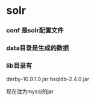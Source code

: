 # solr

### conf  是solr配置文件



### data目录是生成的数据


### lib目录有
derby-10.9.1.0.jar
hsqldb-2.4.0.jar

现在改为mysql的jar